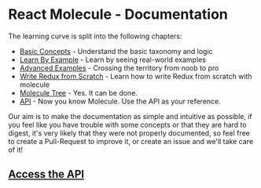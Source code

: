 # React Molecule - Documentation

The learning curve is split into the following chapters:

- [Basic Concepts](./CONCEPTS.md) - Understand the basic taxonomy and logic
- [Learn By Example](./EXAMPLES.md) - Learn by seeing real-world examples
- [Advanced Examples](./ADVANCED.md) - Crossing the territory from noob to pro
- [Write Redux from Scratch](./REDUX.md) - Learn how to write Redux from scratch with molecule
- [Molecule Tree](./MOLECULE_TREE.md) - Yes. It can be done.
- [API](./API.md) - Now you know Molecule. Use the API as your reference.

Our aim is to make the documentation as simple and intuitive as possible, if you feel like you have trouble with some concepts or that they are hard to digest, it's very likely that they were not properly documented, so feel free to create a Pull-Request to improve it, or create an issue and we'll take care of it!

## [Access the API](./API.md)
